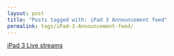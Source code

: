 ```yaml
---
layout: post
title: "Posts tagged with: iPad 3 Announcement feed"
permalink: tags/iPad-3-Announcement-feed/
---
```

[iPad 3 Live streams](/2012/03/ipad-3-live-streams)

